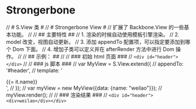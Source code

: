 Strongerbone
============

// # S.View 类 #
// # Strongerbone View #
// 扩展了 Backbone.View 的一些基本功能。
//
// ## 主要特性 ##
// 1. 渲染的时候自动使用模板引擎渲染。
// 2. model 改变，视图自动更新。
// 3. 添加 appendTo 配置项，可以指定要添加到哪个 Dom 下面。
// 4. 增加子类可以定义并在 afterRender 方法中进行 Dom 操作。
//
// ## 示例： ##
//
// ### 初始 html 页面 ###
// `<div id="header"></div>`
//
// ### js 脚本 ###
// var MyView = S.View.extend({
//    appendTo: '#header',
//    template: '<div>{{= it.name}}</div>',
// });
// var myView = new MyView({data: {name: "weilao"}});
// myView.render();
//
// ### 渲染结果 ###
// `<div id="header"><div>weilao</div></div>`
